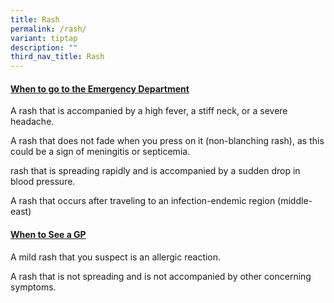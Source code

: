 ```yaml
---
title: Rash
permalink: /rash/
variant: tiptap
description: ""
third_nav_title: Rash
---
```

<h4><strong><u>When to go to the Emergency Department</u></strong></h4>
<p></p>
<p>A rash that is accompanied by a high fever, a stiff neck, or a severe
headache.</p>
<p></p>
<p>A rash that does not fade when you press on it (non-blanching rash), as
this could be a sign of meningitis or septicemia.</p>
<p></p>
<p>rash that is spreading rapidly and is accompanied by a sudden drop in
blood pressure.</p>
<p></p>
<p>A rash that occurs after traveling to an infection-endemic region (middle-east)</p>
<p></p>
<h4><strong><u>When to See a GP</u></strong></h4>
<p></p>
<p>A mild rash that you suspect is an allergic reaction.</p>
<p></p>
<p>A rash that is not spreading and is not accompanied by other concerning
symptoms.</p>